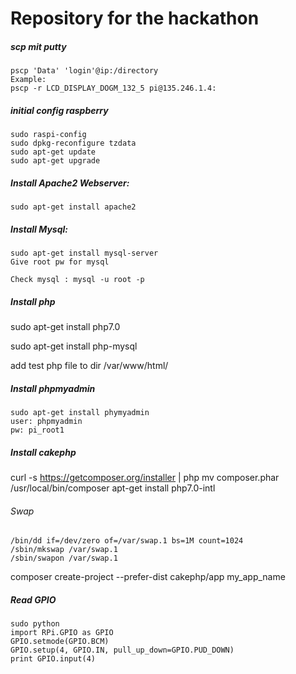 # Repository for the hackathon

##### scp mit putty
```
pscp 'Data' 'login'@ip:/directory
Example:
pscp -r LCD_DISPLAY_DOGM_132_5 pi@135.246.1.4:
```

##### initial config raspberry
```
sudo raspi-config
sudo dpkg-reconfigure tzdata
sudo apt-get update
sudo apt-get upgrade
```


##### Install Apache2 Webserver:
```
sudo apt-get install apache2
```
##### Install Mysql:
```
sudo apt-get install mysql-server
Give root pw for mysql

Check mysql : mysql -u root -p
```
##### Install php
sudo apt-get install php7.0

sudo apt-get install php-mysql

add test php file to dir /var/www/html/

##### Install phpmyadmin
```
sudo apt-get install phymyadmin
user: phpmyadmin
pw: pi_root1
```

##### Install cakephp
curl -s https://getcomposer.org/installer | php
mv composer.phar /usr/local/bin/composer
apt-get install php7.0-intl
###### Swap 
```
/bin/dd if=/dev/zero of=/var/swap.1 bs=1M count=1024
/sbin/mkswap /var/swap.1
/sbin/swapon /var/swap.1
```
composer create-project --prefer-dist cakephp/app my_app_name


##### Read GPIO
```
sudo python
import RPi.GPIO as GPIO
GPIO.setmode(GPIO.BCM)
GPIO.setup(4, GPIO.IN, pull_up_down=GPIO.PUD_DOWN)
print GPIO.input(4)
```
